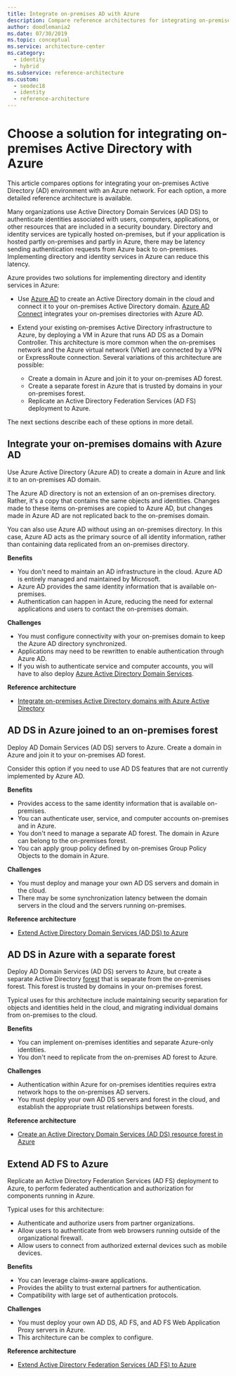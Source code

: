 ```yaml
---
title: Integrate on-premises AD with Azure
description: Compare reference architectures for integrating on-premises Active Directory with Azure.
author: doodlemania2
ms.date: 07/30/2019
ms.topic: conceptual
ms.service: architecture-center
ms.category:
  - identity
  - hybrid
ms.subservice: reference-architecture
ms.custom:
  - seodec18
  - identity
  - reference-architecture
---
```


# Choose a solution for integrating on-premises Active Directory with Azure

This article compares options for integrating your on-premises Active Directory (AD) environment with an Azure network. For each option, a more detailed reference architecture is available.

Many organizations use Active Directory Domain Services (AD DS) to authenticate identities associated with users, computers, applications, or other resources that are included in a security boundary. Directory and identity services are typically hosted on-premises, but if your application is hosted partly on-premises and partly in Azure, there may be latency sending authentication requests from Azure back to on-premises. Implementing directory and identity services in Azure can reduce this latency.

Azure provides two solutions for implementing directory and identity services in Azure:

- Use [Azure AD][azure-active-directory] to create an Active Directory domain in the cloud and connect it to your on-premises Active Directory domain. [Azure AD Connect][azure-ad-connect] integrates your on-premises directories with Azure AD.

- Extend your existing on-premises Active Directory infrastructure to Azure, by deploying a VM in Azure that runs AD DS as a Domain Controller. This architecture is more common when the on-premises network and the Azure virtual network (VNet) are connected by a VPN or ExpressRoute connection. Several variations of this architecture are possible:

  - Create a domain in Azure and join it to your on-premises AD forest.
  - Create a separate forest in Azure that is trusted by domains in your on-premises forest.
  - Replicate an Active Directory Federation Services (AD FS) deployment to Azure.

The next sections describe each of these options in more detail.

## Integrate your on-premises domains with Azure AD

Use Azure Active Directory (Azure AD) to create a domain in Azure and link it to an on-premises AD domain.

The Azure AD directory is not an extension of an on-premises directory. Rather, it's a copy that contains the same objects and identities. Changes made to these items on-premises are copied to Azure AD, but changes made in Azure AD are not replicated back to the on-premises domain.

You can also use Azure AD without using an on-premises directory. In this case, Azure AD acts as the primary source of all identity information, rather than containing data replicated from an on-premises directory.

**Benefits**

- You don't need to maintain an AD infrastructure in the cloud. Azure AD is entirely managed and maintained by Microsoft.
- Azure AD provides the same identity information that is available on-premises.
- Authentication can happen in Azure, reducing the need for external applications and users to contact the on-premises domain.

**Challenges**

- You must configure connectivity with your on-premises domain to keep the Azure AD directory synchronized.
- Applications may need to be rewritten to enable authentication through Azure AD.
- If you wish to authenticate service and computer accounts, you will have to also deploy [Azure Active Directory Domain Services](/azure/active-directory-domain-services/).

**Reference architecture**

- [Integrate on-premises Active Directory domains with Azure Active Directory][aad]

## AD DS in Azure joined to an on-premises forest

Deploy AD Domain Services (AD DS) servers to Azure. Create a domain in Azure and join it to your on-premises AD forest.

Consider this option if you need to use AD DS features that are not currently implemented by Azure AD.

**Benefits**

- Provides access to the same identity information that is available on-premises.
- You can authenticate user, service, and computer accounts on-premises and in Azure.
- You don't need to manage a separate AD forest. The domain in Azure can belong to the on-premises forest.
- You can apply group policy defined by on-premises Group Policy Objects to the domain in Azure.

**Challenges**

- You must deploy and manage your own AD DS servers and domain in the cloud.
- There may be some synchronization latency between the domain servers in the cloud and the servers running on-premises.

**Reference architecture**

- [Extend Active Directory Domain Services (AD DS) to Azure][ad-ds]

## AD DS in Azure with a separate forest

Deploy AD Domain Services (AD DS) servers to Azure, but create a separate Active Directory [forest][ad-forest-defn] that is separate from the on-premises forest. This forest is trusted by domains in your on-premises forest.

Typical uses for this architecture include maintaining security separation for objects and identities held in the cloud, and migrating individual domains from on-premises to the cloud.

**Benefits**

- You can implement on-premises identities and separate Azure-only identities.
- You don't need to replicate from the on-premises AD forest to Azure.

**Challenges**

- Authentication within Azure for on-premises identities requires extra network hops to the on-premises AD servers.
- You must deploy your own AD DS servers and forest in the cloud, and establish the appropriate trust relationships between forests.

**Reference architecture**

- [Create an Active Directory Domain Services (AD DS) resource forest in Azure][ad-ds-forest]

## Extend AD FS to Azure

Replicate an Active Directory Federation Services (AD FS) deployment to Azure, to perform federated authentication and authorization for components running in Azure.

Typical uses for this architecture:

- Authenticate and authorize users from partner organizations.
- Allow users to authenticate from web browsers running outside of the organizational firewall.
- Allow users to connect from authorized external devices such as mobile devices.

**Benefits**

- You can leverage claims-aware applications.
- Provides the ability to trust external partners for authentication.
- Compatibility with large set of authentication protocols.

**Challenges**

- You must deploy your own AD DS, AD FS, and AD FS Web Application Proxy servers in Azure.
- This architecture can be complex to configure.

**Reference architecture**

- [Extend Active Directory Federation Services (AD FS) to Azure][adfs]

<!-- links -->

[aad]: ./azure-ad.md
[ad-ds]: ./adds-extend-domain.md
[ad-ds-forest]: ./adds-forest.md
[ad-forest-defn]: /windows/desktop/AD/forests
[adfs]: ./adfs.md
[azure-active-directory]: /azure/active-directory-domain-services/active-directory-ds-overview
[azure-ad-connect]: /azure/active-directory/hybrid/whatis-hybrid-identity